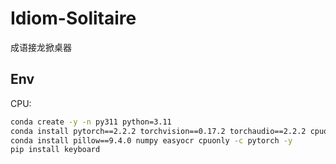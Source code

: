 # Idiom-Solitaire

成语接龙掀桌器

## Env

CPU:

```sh
conda create -y -n py311 python=3.11
conda install pytorch==2.2.2 torchvision==0.17.2 torchaudio==2.2.2 cpuonly -c pytorch -y
conda install pillow==9.4.0 numpy easyocr cpuonly -c pytorch -y
pip install keyboard
```

